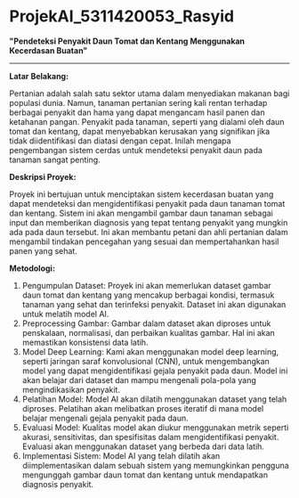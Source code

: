 # ProjekAI_5311420053_Rasyid
**"Pendeteksi Penyakit Daun Tomat dan Kentang Menggunakan Kecerdasan Buatan"**

----

**Latar Belakang:**

Pertanian adalah salah satu sektor utama dalam menyediakan makanan bagi populasi dunia. Namun, tanaman pertanian sering kali rentan terhadap berbagai penyakit dan hama yang dapat mengancam hasil panen dan ketahanan pangan. Penyakit pada tanaman, seperti yang dialami oleh daun tomat dan kentang, dapat menyebabkan kerusakan yang signifikan jika tidak diidentifikasi dan diatasi dengan cepat. Inilah mengapa pengembangan sistem cerdas untuk mendeteksi penyakit daun pada tanaman sangat penting.


**Deskripsi Proyek:** 

Proyek ini bertujuan untuk menciptakan sistem kecerdasan buatan yang dapat mendeteksi dan mengidentifikasi penyakit pada daun tanaman tomat dan kentang. Sistem ini akan mengambil gambar daun tanaman sebagai input dan memberikan diagnosis yang tepat tentang penyakit yang mungkin ada pada daun tersebut. Ini akan membantu petani dan ahli pertanian dalam mengambil tindakan pencegahan yang sesuai dan mempertahankan hasil panen yang sehat.


**Metodologi:**
1.	Pengumpulan Dataset: Proyek ini akan memerlukan dataset gambar daun tomat dan kentang yang mencakup berbagai kondisi, termasuk tanaman yang sehat dan terinfeksi penyakit. Dataset ini akan digunakan untuk melatih model AI.
2.	Preprocessing Gambar: Gambar dalam dataset akan diproses untuk penskalaan, normalisasi, dan perbaikan kualitas gambar. Hal ini akan memastikan konsistensi data latih.
3.	Model Deep Learning: Kami akan menggunakan model deep learning, seperti jaringan saraf konvolusional (CNN), untuk mengembangkan model yang dapat mengidentifikasi gejala penyakit pada daun. Model ini akan belajar dari dataset dan mampu mengenali pola-pola yang mengindikasikan penyakit.
4.	Pelatihan Model: Model AI akan dilatih menggunakan dataset yang telah diproses. Pelatihan akan melibatkan proses iteratif di mana model belajar mengenali gejala penyakit pada daun.
5.	Evaluasi Model: Kualitas model akan diukur menggunakan metrik seperti akurasi, sensitivitas, dan spesifisitas dalam mengidentifikasi penyakit. Evaluasi akan menggunakan dataset yang berbeda dari data latih.
6.	Implementasi Sistem: Model AI yang telah dilatih akan diimplementasikan dalam sebuah sistem yang memungkinkan pengguna mengunggah gambar daun tomat dan kentang untuk mendapatkan diagnosis penyakit.
